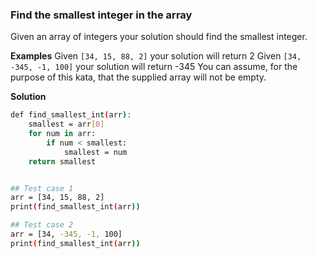 ### Find the smallest integer in the array

Given an array of integers your solution should find the smallest integer.

**Examples**
Given `[34, 15, 88, 2]` your solution will return 2
Given `[34, -345, -1, 100]` your solution will return -345
You can assume, for the purpose of this kata, that the supplied array will not be empty.

**Solution**
``` bash
def find_smallest_int(arr):
    smallest = arr[0]
    for num in arr:
        if num < smallest:
            smallest = num
    return smallest


## Test case 1
arr = [34, 15, 88, 2]
print(find_smallest_int(arr))

## Test case 2
arr = [34, -345, -1, 100]
print(find_smallest_int(arr))
```

